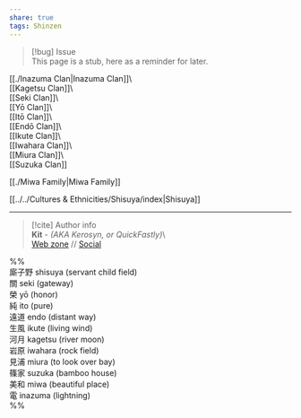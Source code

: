 ```yaml
---  
share: true  
tags: Shinzen  
---  
```

> [!bug] Issue  
> This page is a stub, here as a reminder for later.  
  
[[./Inazuma Clan|Inazuma Clan]]\  
[[Kagetsu Clan]]\  
[[Seki Clan]]\  
[[Yō Clan]]\  
[[Itō Clan]]\  
[[Endō Clan]]\  
[[Ikute Clan]]\  
[[Iwahara Clan]]\  
[[Miura Clan]]\  
[[Suzuka Clan]]  
  
[[./Miwa Family|Miwa Family]]  
  
[[../../Cultures & Ethnicities/Shisuya/index|Shisuya]]  
  
  
-----  
> [!cite] Author info  
> **Kit** - *(AKA Kerosyn, or QuickFastly)*\  
> [Web zone](https://kerosyn.link) // [Social](https://a.tripulse.link/@kit)  
  
%%  
廝子野 shisuya (servant child field)  
關 seki (gateway)  
榮 yō (honor)  
純 ito (pure)  
遠道 endo (distant way)  
生風 ikute (living wind)  
河月 kagetsu (river moon)  
岩原 iwahara (rock field)  
見浦 miura (to look over bay)  
篠家 suzuka (bamboo house)  
美和 miwa (beautiful place)  
電 inazuma (lightning)  
%%